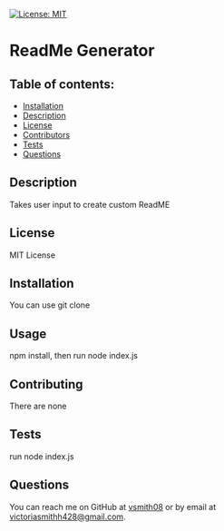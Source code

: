 
[![License: MIT](https://img.shields.io/badge/License-MIT-yellow.svg)](https://opensource.org/licenses/MIT)

# ReadMe Generator

## Table of contents:
- [Installation](#Installation)
- [Description](#Description)
- [License](#License)
- [Contributors](#Contributors)
- [Tests](#Tests)
- [Questions](#Questions)

## Description

Takes user input to create custom ReadME

## License

MIT License

## Installation

You can use git clone

## Usage

npm install, then run node index.js

## Contributing

There are none

## Tests

run node index.js

## Questions

You can reach me on GitHub at [vsmith08](https://www.github.com/vsmith08) 
 or by email at victoriasmithh428@gmail.com.
    